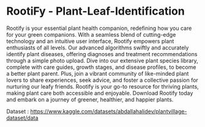 # RootiFy - Plant-Leaf-Identification

Rootify is your essential plant health companion, redefining how you care for your green companions. With a seamless blend of cutting-edge technology and an intuitive user interface, Rootify empowers plant enthusiasts of all levels. Our advanced algorithms swiftly and accurately identify plant diseases, offering diagnoses and treatment recommendations through a simple photo upload. Dive into our extensive plant species library, complete with care guides, growth stages, and disease profiles, to become a better plant parent. Plus, join a vibrant community of like-minded plant lovers to share experiences, seek advice, and foster a collective passion for nurturing our leafy friends. Rootify is your go-to resource for thriving plants, making plant care both accessible and enjoyable. Download Rootify today and embark on a journey of greener, healthier, and happier plants.

Dataset : https://www.kaggle.com/datasets/abdallahalidev/plantvillage-dataset/data


